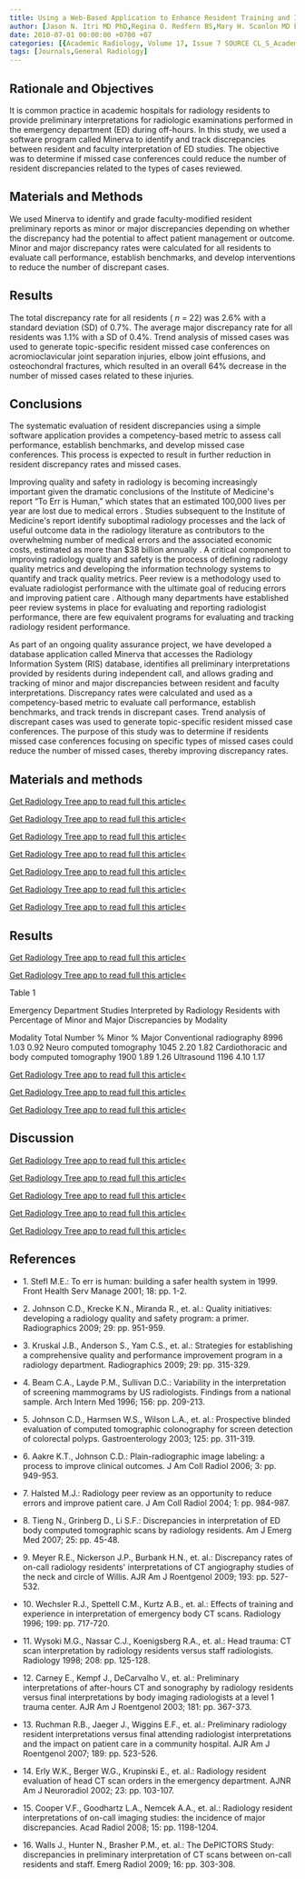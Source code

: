 ```yaml
---
title: Using a Web-Based Application to Enhance Resident Training and Improve Performance On-call
author: [Jason N. Itri MD PhD,Regina O. Redfern BS,Mary H. Scanlon MD FACR]
date: 2010-07-01 00:00:00 +0700 +07
categories: [{Academic Radiology, Volume 17, Issue 7 SOURCE CL_S_AcademicRadiologyVolume17Issue7 1}]
tags: [Journals,General Radiology]
---
```

## Rationale and Objectives

It is common practice in academic hospitals for radiology residents to provide preliminary interpretations for radiologic examinations performed in the emergency department (ED) during off-hours. In this study, we used a software program called Minerva to identify and track discrepancies between resident and faculty interpretation of ED studies. The objective was to determine if missed case conferences could reduce the number of resident discrepancies related to the types of cases reviewed.

## Materials and Methods

We used Minerva to identify and grade faculty-modified resident preliminary reports as minor or major discrepancies depending on whether the discrepancy had the potential to affect patient management or outcome. Minor and major discrepancy rates were calculated for all residents to evaluate call performance, establish benchmarks, and develop interventions to reduce the number of discrepant cases.

## Results

The total discrepancy rate for all residents ( _n_ = 22) was 2.6% with a standard deviation (SD) of 0.7%. The average major discrepancy rate for all residents was 1.1% with a SD of 0.4%. Trend analysis of missed cases was used to generate topic-specific resident missed case conferences on acromioclavicular joint separation injuries, elbow joint effusions, and osteochondral fractures, which resulted in an overall 64% decrease in the number of missed cases related to these injuries.

## Conclusions

The systematic evaluation of resident discrepancies using a simple software application provides a competency-based metric to assess call performance, establish benchmarks, and develop missed case conferences. This process is expected to result in further reduction in resident discrepancy rates and missed cases.

Improving quality and safety in radiology is becoming increasingly important given the dramatic conclusions of the Institute of Medicine's report “To Err is Human,” which states that an estimated 100,000 lives per year are lost due to medical errors . Studies subsequent to the Institute of Medicine's report identify suboptimal radiology processes and the lack of useful outcome data in the radiology literature as contributors to the overwhelming number of medical errors and the associated economic costs, estimated as more than $38 billion annually . A critical component to improving radiology quality and safety is the process of defining radiology quality metrics and developing the information technology systems to quantify and track quality metrics. Peer review is a methodology used to evaluate radiologist performance with the ultimate goal of reducing errors and improving patient care . Although many departments have established peer review systems in place for evaluating and reporting radiologist performance, there are few equivalent programs for evaluating and tracking radiology resident performance.

As part of an ongoing quality assurance project, we have developed a database application called Minerva that accesses the Radiology Information System (RIS) database, identifies all preliminary interpretations provided by residents during independent call, and allows grading and tracking of minor and major discrepancies between resident and faculty interpretations. Discrepancy rates were calculated and used as a competency-based metric to evaluate call performance, establish benchmarks, and track trends in discrepant cases. Trend analysis of discrepant cases was used to generate topic-specific resident missed case conferences. The purpose of this study was to determine if residents missed case conferences focusing on specific types of missed cases could reduce the number of missed cases, thereby improving discrepancy rates.

## Materials and methods

[Get Radiology Tree app to read full this article<](https://clinicalpub.com/app)

[Get Radiology Tree app to read full this article<](https://clinicalpub.com/app)

[Get Radiology Tree app to read full this article<](https://clinicalpub.com/app)

[Get Radiology Tree app to read full this article<](https://clinicalpub.com/app)

[Get Radiology Tree app to read full this article<](https://clinicalpub.com/app)

[Get Radiology Tree app to read full this article<](https://clinicalpub.com/app)

[Get Radiology Tree app to read full this article<](https://clinicalpub.com/app)

## Results

[Get Radiology Tree app to read full this article<](https://clinicalpub.com/app)

[Get Radiology Tree app to read full this article<](https://clinicalpub.com/app)

Table 1


Emergency Department Studies Interpreted by Radiology Residents with Percentage of Minor and Major Discrepancies by Modality


Modality Total Number % Minor % Major Conventional radiography 8996 1.03 0.92 Neuro computed tomography 1045 2.20 1.82 Cardiothoracic and body computed tomography 1900 1.89 1.26 Ultrasound 1196 4.10 1.17

[Get Radiology Tree app to read full this article<](https://clinicalpub.com/app)

[Get Radiology Tree app to read full this article<](https://clinicalpub.com/app)

[Get Radiology Tree app to read full this article<](https://clinicalpub.com/app)

## Discussion

[Get Radiology Tree app to read full this article<](https://clinicalpub.com/app)

[Get Radiology Tree app to read full this article<](https://clinicalpub.com/app)

[Get Radiology Tree app to read full this article<](https://clinicalpub.com/app)

[Get Radiology Tree app to read full this article<](https://clinicalpub.com/app)

[Get Radiology Tree app to read full this article<](https://clinicalpub.com/app)

## References

- 1\. Stefl M.E.: To err is human: building a safer health system in 1999. Front Health Serv Manage 2001; 18: pp. 1-2.


- 2\. Johnson C.D., Krecke K.N., Miranda R., et. al.: Quality initiatives: developing a radiology quality and safety program: a primer. Radiographics 2009; 29: pp. 951-959.


- 3\. Kruskal J.B., Anderson S., Yam C.S., et. al.: Strategies for establishing a comprehensive quality and performance improvement program in a radiology department. Radiographics 2009; 29: pp. 315-329.


- 4\. Beam C.A., Layde P.M., Sullivan D.C.: Variability in the interpretation of screening mammograms by US radiologists. Findings from a national sample. Arch Intern Med 1996; 156: pp. 209-213.


- 5\. Johnson C.D., Harmsen W.S., Wilson L.A., et. al.: Prospective blinded evaluation of computed tomographic colonography for screen detection of colorectal polyps. Gastroenterology 2003; 125: pp. 311-319.


- 6\. Aakre K.T., Johnson C.D.: Plain-radiographic image labeling: a process to improve clinical outcomes. J Am Coll Radiol 2006; 3: pp. 949-953.


- 7\. Halsted M.J.: Radiology peer review as an opportunity to reduce errors and improve patient care. J Am Coll Radiol 2004; 1: pp. 984-987.


- 8\. Tieng N., Grinberg D., Li S.F.: Discrepancies in interpretation of ED body computed tomographic scans by radiology residents. Am J Emerg Med 2007; 25: pp. 45-48.


- 9\. Meyer R.E., Nickerson J.P., Burbank H.N., et. al.: Discrepancy rates of on-call radiology residents' interpretations of CT angiography studies of the neck and circle of Willis. AJR Am J Roentgenol 2009; 193: pp. 527-532.


- 10\. Wechsler R.J., Spettell C.M., Kurtz A.B., et. al.: Effects of training and experience in interpretation of emergency body CT scans. Radiology 1996; 199: pp. 717-720.


- 11\. Wysoki M.G., Nassar C.J., Koenigsberg R.A., et. al.: Head trauma: CT scan interpretation by radiology residents versus staff radiologists. Radiology 1998; 208: pp. 125-128.


- 12\. Carney E., Kempf J., DeCarvalho V., et. al.: Preliminary interpretations of after-hours CT and sonography by radiology residents versus final interpretations by body imaging radiologists at a level 1 trauma center. AJR Am J Roentgenol 2003; 181: pp. 367-373.


- 13\. Ruchman R.B., Jaeger J., Wiggins E.F., et. al.: Preliminary radiology resident interpretations versus final attending radiologist interpretations and the impact on patient care in a community hospital. AJR Am J Roentgenol 2007; 189: pp. 523-526.


- 14\. Erly W.K., Berger W.G., Krupinski E., et. al.: Radiology resident evaluation of head CT scan orders in the emergency department. AJNR Am J Neuroradiol 2002; 23: pp. 103-107.


- 15\. Cooper V.F., Goodhartz L.A., Nemcek A.A., et. al.: Radiology resident interpretations of on-call imaging studies: the incidence of major discrepancies. Acad Radiol 2008; 15: pp. 1198-1204.


- 16\. Walls J., Hunter N., Brasher P.M., et. al.: The DePICTORS Study: discrepancies in preliminary interpretation of CT scans between on-call residents and staff. Emerg Radiol 2009; 16: pp. 303-308.